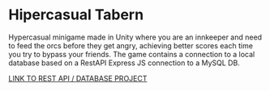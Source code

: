 # Hipercasual Tabern
Hypercasual minigame made in Unity where you are an innkeeper and need to feed the orcs before they get angry, achieving better scores each time you try to bypass your friends. The game contains a connection to a local database based on a RestAPI Express JS connection to a MySQL DB.

[LINK TO REST API / DATABASE PROJECT](https://github.com/mangelhoyos/CASUAL_RestScoreTable/)
